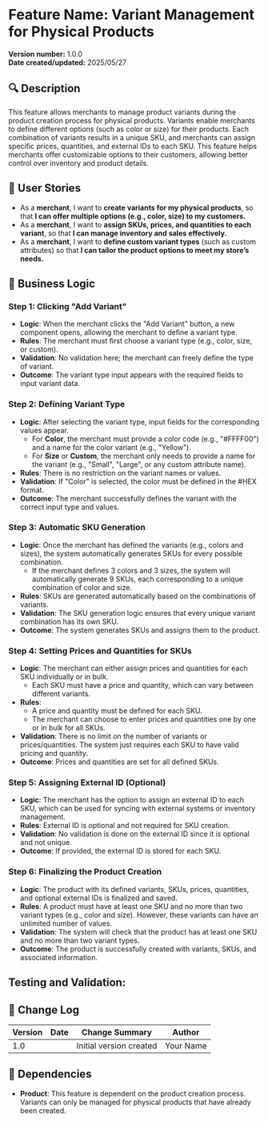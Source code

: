 # Feature Name: Variant Management for Physical Products

**Version number:** 1.0.0  
**Date created/updated:** 2025/05/27

## 🔍 Description
This feature allows merchants to manage product variants during the product creation process for physical products. Variants enable merchants to define different options (such as color or size) for their products. Each combination of variants results in a unique SKU, and merchants can assign specific prices, quantities, and external IDs to each SKU. This feature helps merchants offer customizable options to their customers, allowing better control over inventory and product details.

## 👤 User Stories
- As a **merchant**, I want to **create variants for my physical products**, so that **I can offer multiple options (e.g., color, size) to my customers.**
- As a **merchant**, I want to **assign SKUs, prices, and quantities to each variant**, so that **I can manage inventory and sales effectively.**
- As a **merchant**, I want to **define custom variant types** (such as custom attributes) so that **I can tailor the product options to meet my store’s needs.**

## 🧠 Business Logic

### Step 1: **Clicking "Add Variant"**
- **Logic**: When the merchant clicks the "Add Variant" button, a new component opens, allowing the merchant to define a variant type.
- **Rules**: The merchant must first choose a variant type (e.g., color, size, or custom). 
- **Validation**: No validation here; the merchant can freely define the type of variant.
- **Outcome**: The variant type input appears with the required fields to input variant data.

### Step 2: **Defining Variant Type**
- **Logic**: After selecting the variant type, input fields for the corresponding values appear.
  - For **Color**, the merchant must provide a color code (e.g., "#FFFF00") and a name for the color variant (e.g., "Yellow").
  - For **Size** or **Custom**, the merchant only needs to provide a name for the variant (e.g., "Small", "Large", or any custom attribute name).
- **Rules**: There is no restriction on the variant names or values.
- **Validation**: If "Color" is selected, the color must be defined in the #HEX format.
- **Outcome**: The merchant successfully defines the variant with the correct input type and values.

### Step 3: **Automatic SKU Generation**
- **Logic**: Once the merchant has defined the variants (e.g., colors and sizes), the system automatically generates SKUs for every possible combination.
  - If the merchant defines 3 colors and 3 sizes, the system will automatically generate 9 SKUs, each corresponding to a unique combination of color and size.
- **Rules**: SKUs are generated automatically based on the combinations of variants.
- **Validation**: The SKU generation logic ensures that every unique variant combination has its own SKU.
- **Outcome**: The system generates SKUs and assigns them to the product.

### Step 4: **Setting Prices and Quantities for SKUs**
- **Logic**: The merchant can either assign prices and quantities for each SKU individually or in bulk.
  - Each SKU must have a price and quantity, which can vary between different variants.
- **Rules**: 
  - A price and quantity must be defined for each SKU. 
  - The merchant can choose to enter prices and quantities one by one or in bulk for all SKUs.
- **Validation**: There is no limit on the number of variants or prices/quantities. The system just requires each SKU to have valid pricing and quantity.
- **Outcome**: Prices and quantities are set for all defined SKUs.

### Step 5: **Assigning External ID (Optional)**
- **Logic**: The merchant has the option to assign an external ID to each SKU, which can be used for syncing with external systems or inventory management.
- **Rules**: External ID is optional and not required for SKU creation.
- **Validation**: No validation is done on the external ID since it is optional and not unique.
- **Outcome**: If provided, the external ID is stored for each SKU.

### Step 6: **Finalizing the Product Creation**
- **Logic**: The product with its defined variants, SKUs, prices, quantities, and optional external IDs is finalized and saved.
- **Rules**: A product must have at least one SKU and no more than two variant types (e.g., color and size). However, these variants can have an unlimited number of values.
- **Validation**: The system will check that the product has at least one SKU and no more than two variant types.
- **Outcome**: The product is successfully created with variants, SKUs, and associated information.

## Testing and Validation:


## 📌 Change Log

| Version | Date       | Change Summary         | Author     |
|---------|------------|-------------------------|------------|
| 1.0     |  | Initial version created | Your Name  |

## 🔗 Dependencies
- **Product**: This feature is dependent on the product creation process. Variants can only be managed for physical products that have already been created.

